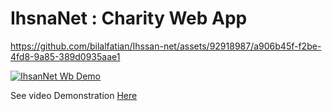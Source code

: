 # IhsnaNet : Charity Web App


https://github.com/bilalfatian/Ihssan-net/assets/92918987/a906b45f-f2be-4fd8-9a85-389d0935aae1


[![IhsanNet Wb Demo](https://i.imgur.com/6SPDlz2.png)](https://vimeo.com/937005775?share=copy)

See video Demonstration [Here](https://vimeo.com/937005775?share=copy)
